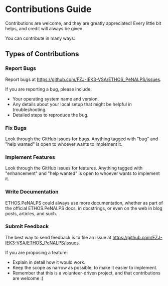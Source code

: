 # Contributions Guide

Contributions are welcome, and they are greatly appreciated! Every little bit
helps, and credit will always be given.

You can contribute in many ways:

## Types of Contributions


### Report Bugs


Report bugs at https://github.com/FZJ-IEK3-VSA/ETHOS_PeNALPS/issues.

If you are reporting a bug, please include:

* Your operating system name and version.
* Any details about your local setup that might be helpful in troubleshooting.
* Detailed steps to reproduce the bug.

### Fix Bugs

Look through the GitHub issues for bugs. Anything tagged with "bug" and "help
wanted" is open to whoever wants to implement it.

### Implement Features

Look through the GitHub issues for features. Anything tagged with "enhancement"
and "help wanted" is open to whoever wants to implement it.

### Write Documentation

ETHOS.PeNALPS could always use more documentation, whether as part of the
official ETHOS.PeNALPS docs, in docstrings, or even on the web in blog posts,
articles, and such.

### Submit Feedback


The best way to send feedback is to file an issue at https://github.com/FZJ-IEK3-VSA/ETHOS_PeNALPS/issues.

If you are proposing a feature:

- Explain in detail how it would work.
- Keep the scope as narrow as possible, to make it easier to implement.
- Remember that this is a volunteer-driven project, and that contributions
  are welcome :)